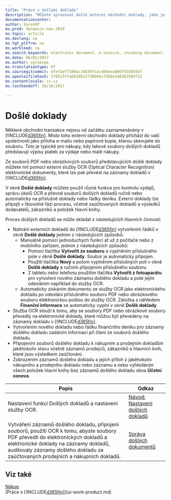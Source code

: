 ```yaml
---
title: "Práce s došlými doklady"
description: "Můžete spravovat došlé externí obchodní doklady, jako je potvrzení o platbě nebo soubory PDF, spravovat úlohy OCR a převádět soubory na elektronické doklady a záznamy v Dynamics NAV."
documentationcenter: 
author: SorenGP
ms.prod: dynamics-nav-2018
ms.topic: article
ms.devlang: na
ms.tgt_pltfrm: na
ms.workload: na
ms.search.keywords: electronic document, e-invoice, incoming document, OCR, ecommerce, document exchange, import invoice
ms.date: 06/02/2017
ms.author: sgroespe
ms.translationtype: HT
ms.sourcegitcommit: 4fefaef7380ac10836fcac404eea006f55d8556f
ms.openlocfilehash: 278513ffa6918612f30b94c7306e340362505f32
ms.contentlocale: cs-cz
ms.lasthandoff: 10/16/2017

---
```

# <a name="incoming-documents"></a>Došlé doklady
Některé obchodní transakce nejsou od začátku zaznamenávány v [!INCLUDE[d365fin](includes/d365fin_md.md)]. Místo toho externí obchodní doklady přichází do vaší společnosti jako příloha e-mailu nebo papírové kopie, kterou skenujete do souboru. Toto je typické pro nákupy, kdy takové soubory došlých dokladů představují výpisy plateb za výdaje nebo malé nákupy.

Ze souborů PDF nebo obrázkových souborů představujících došlé doklady můžete mít pomocí externí služby OCR (Optical Character Recognition) elektronické dokumenty, které lze pak převést na záznamy dokladů v [!INCLUDE[d365fin](includes/d365fin_md.md)].

V okně **Došlé doklady** můžete použít různé funkce pro kontrolu výdajů, správu úkolů OCR a převod souborů došlých dokladů ručně nebo automaticky na příslušné doklady nebo řádky deníku. Externí doklady lze připojit v libovolné fázi procesu, včetně zaúčtovaných dokladů a výsledků dodavatelů, zákazníků a položek hlavní knihy.

Proces došlých dokladů se může skládat z následujících hlavních činností:

* Nahrání externích dokladů do [!INCLUDE[d365fin](includes/d365fin_md.md)] vytvořením řádků v okně **Došlé doklady** jedním z následujících způsobů:
  * Manuálně pomocí jednoduchých funkcí ať už z počítače nebo z mobilního zařízení, jedním z následujících způsobů:
    * Pomocí tlačítka **Vytvořit ze souboru** a vyplněním příslušného pole v okně **Došlé doklady**. Soubor je automaticky připojen.  
    * Použití tlačítka **Nový** a potom vyplněním příslušných polí v okně **Došlé doklady** a ručním připojením příslušného souboru.
    * Z tabletu nebo telefonu použitím tlačítka **Vytvořit z fotoaparátu** pro vytvoření nového záznamu došlého dokladu a poté jejím odesláním například do služby OCR.
  * Automaticky získáním dokumentu ze služby OCR jako elektronického dokladu po odeslání příslušného souboru PDF nebo obrázkového souboru elektronickou poštou do služby OCR. Záložka s náhledem **Finanční informace** se automaticky vyplní v okně **Došlé doklady**.
* Služba OCR slouží k tomu, aby se soubory PDF nebo obrázkové soubory převedly na elektronické doklady, které můžou být převedeny na záznamy dokladu v [!INCLUDE[d365fin](includes/d365fin_md.md)].
* Vytvořením nového dokladu nebo řádku finančního deníku pro záznamy došlého dokladu zadáním informací při čtení ze souborů došlého dokladu.
* Připojením souborů došlého dokladu k nákupním a prodejním dokladům jakéhokoliv stavu včetně záznamů prodejců, zákazníků a hlavních knih, které jsou výsledkem zaúčtování.
* Zobrazením záznamů došlého dokladu a jejich příloh z jakéhokoliv nákupního a prodejního dokladu nebo záznamu a nebo vyhledáním všech položek hlavní knihy bez záznamů došlého dokladu okna **Účetní osnova**.

| Popis | Odkaz |
| --- | --- |
| Nastavení funkcí Došlých dokladů a nastavení služby OCR. |[Návod: Nastavení došlých dokladů](across-how-setup-income-documents.md) |
| Vytváření záznamů došlého dokladu, připojení souborů, použítí OCR k tomu, abyste soubory PDF převedli do elektronických dokladů a elektronické doklady na záznamy dokladů, auditovaly záznamy došlého dokladu ze zaúčtovaných prodejních a nákupních dokladů. |[Správa došlých dokumentů](across-process-income-documents.md) |

## <a name="see-also"></a>Viz také
[Nákup](purchasing-manage-purchasing.md)  
[Práce s [!INCLUDE[d365fin](includes/d365fin_md.md)]](ui-work-product.md)

